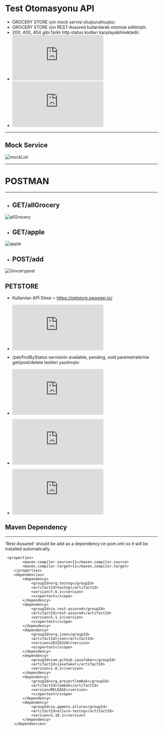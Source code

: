 # Test Otomasyonu API

* GROCERY STORE için mock servisi oluşturulmuştur.
* GROCERY STORE için REST-Assured kullanılarak otomize edilmiştir.
* 200, 400, 404 gibi farklı http status
  kodları karşılayabilmektedir.
* ![Grocery Model](https://github.com/yazicii/Patika_Enuygun.com_Final_Project/blob/master/ApiProjectFinal/src/test/java/model/GroceryModel.java)
* ![Grocery Tests](https://github.com/yazicii/Patika_Enuygun.com_Final_Project/blob/master/ApiProjectFinal/src/test/java/groceryApiTest/GroceryStore.java)  

---
## Mock Service
  
![mockList](https://user-images.githubusercontent.com/101544408/185826608-1191a00c-4bbb-4a04-98e7-4811cc425b72.png)

---
# POSTMAN 

---
* ## GET/allGrocery
![allGrocery](https://user-images.githubusercontent.com/101544408/185826937-ad403928-ca18-482a-88a8-78905ba16797.png)
* ## GET/apple
![apple](https://user-images.githubusercontent.com/101544408/185827370-efe5ee8e-2321-4d9b-b7cb-ddee08244550.png)
* ## POST/add
![Grocerypost](https://user-images.githubusercontent.com/101544408/185827185-f66bbdf4-95eb-4e11-a916-d94969667f96.png)

## PETSTORE
* Kullanılan APİ Sitesi = https://petstore.swagger.io/ 

* ![Petstore Model](https://github.com/yazicii/Patika_Enuygun.com_Final_Project/blob/master/ApiProjectFinal/src/test/java/model/PetModel.java)

* /pet/findByStatus servisinin available, pending, sold paremetrelerine get/post/delete testleri yazılmıştır.

* ![Available](https://github.com/yazicii/Patika_Enuygun.com_Final_Project/blob/master/ApiProjectFinal/src/test/java/petApiTest/AvailableApiTest.java)

* ![Pending](https://github.com/yazicii/Patika_Enuygun.com_Final_Project/blob/master/ApiProjectFinal/src/test/java/petApiTest/PendingApiTest.java)

* ![Sold](https://github.com/yazicii/Patika_Enuygun.com_Final_Project/blob/master/ApiProjectFinal/src/test/java/petApiTest/SoldApiTest.java)


##  Maven Dependency


-------
'Rest-Assured' should be add as a dependency on pom.xml so it will be installed automatically.
```
 <properties>
        <maven.compiler.source>11</maven.compiler.source>
        <maven.compiler.target>11</maven.compiler.target>
    </properties>
    <dependencies>
        <dependency>
            <groupId>org.testng</groupId>
            <artifactId>testng</artifactId>
            <version>7.6.1</version>
            <scope>test</scope>
        </dependency>
        <dependency>
            <groupId>io.rest-assured</groupId>
            <artifactId>rest-assured</artifactId>
            <version>5.1.1</version>
            <scope>test</scope>
        </dependency>
        <dependency>
            <groupId>org.json</groupId>
            <artifactId>json</artifactId>
            <version>20220320</version>
            <scope>test</scope>
        </dependency>
        <dependency>
            <groupId>com.github.javafaker</groupId>
            <artifactId>javafaker</artifactId>
            <version>1.0.2</version>
        </dependency>
        <dependency>
            <groupId>org.projectlombok</groupId>
            <artifactId>lombok</artifactId>
            <version>RELEASE</version>
            <scope>test</scope>
        </dependency>
        <dependency>
            <groupId>io.qameta.allure</groupId>
            <artifactId>allure-testng</artifactId>
            <version>2.18.1</version>
        </dependency>
    </dependencies>
```
